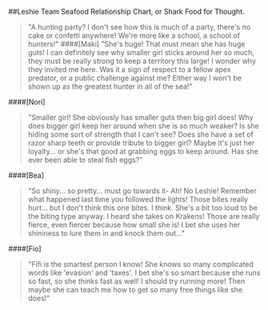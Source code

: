 ##Leshie Team Seafood Relationship Chart, or Shark Food for Thought.
>"A hunting party? I don't see how this is much of a party, there's no cake or confetti anywhere! We're more like a school, a school of hunters!"
####[Maki]
>"She's huge! That must mean she has huge guts! I can definitely see why smaller girl sticks around her so much, they must be really strong to keep a territory this large! I wonder why they invited me here. Was it a sign of respect to a fellow apex predator, or a public challenge against me? Either way I won't be shown up as the greatest hunter in all of the sea!"

####[Nori]
>"Smaller girl! She obviously has smaller guts then big girl does! Why does bigger girl keep her around when she is so much weaker? Is she hiding some sort of strength that I can't see? Does she have a set of razor sharp teeth or provide tribute to bigger girl? Maybe it's just her loyalty... or she's that good at grabbing eggs to keep around. Has she ever been able to steal fish eggs?"

####[Bea]
>"So shiny... so pretty... must go towards it- Ah! No Leshie! Remember what happened last time you followed the lights! Those bites really hurt... but I don't think this one bites. I think. She's a bit too loud to be the biting type anyway. I heard she takes on Krakens! Those are really fierce, even fiercer because how small she is! I bet she uses her shininess to lure them in and knock them out..."

####[Fio]
>"Fifi is the smartest person I know! She knows so many complicated words like 'evasion' and 'taxes'. I bet she's so smart because she runs so fast, so she thinks fast as well! I should try running more! Then maybe she can teach me how to get so many free things like she does!"